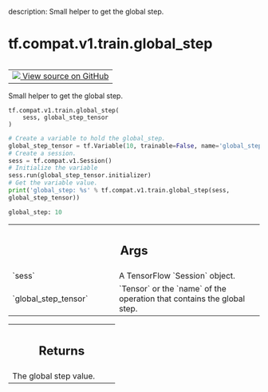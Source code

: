 description: Small helper to get the global step.

<div itemscope itemtype="http://developers.google.com/ReferenceObject">
<meta itemprop="name" content="tf.compat.v1.train.global_step" />
<meta itemprop="path" content="Stable" />
</div>

# tf.compat.v1.train.global_step

<!-- Insert buttons and diff -->

<table class="tfo-notebook-buttons tfo-api nocontent" align="left">
<td>
  <a target="_blank" href="https://github.com/tensorflow/tensorflow/blob/r2.3/tensorflow/python/training/training_util.py#L40-L68">
    <img src="https://www.tensorflow.org/images/GitHub-Mark-32px.png" />
    View source on GitHub
  </a>
</td>
</table>



Small helper to get the global step.

<pre class="devsite-click-to-copy prettyprint lang-py tfo-signature-link">
<code>tf.compat.v1.train.global_step(
    sess, global_step_tensor
)
</code></pre>



<!-- Placeholder for "Used in" -->

```python
# Create a variable to hold the global_step.
global_step_tensor = tf.Variable(10, trainable=False, name='global_step')
# Create a session.
sess = tf.compat.v1.Session()
# Initialize the variable
sess.run(global_step_tensor.initializer)
# Get the variable value.
print('global_step: %s' % tf.compat.v1.train.global_step(sess,
global_step_tensor))

global_step: 10
```

<!-- Tabular view -->
 <table class="responsive fixed orange">
<colgroup><col width="214px"><col></colgroup>
<tr><th colspan="2"><h2 class="add-link">Args</h2></th></tr>

<tr>
<td>
`sess`
</td>
<td>
A TensorFlow `Session` object.
</td>
</tr><tr>
<td>
`global_step_tensor`
</td>
<td>
`Tensor` or the `name` of the operation that contains
the global step.
</td>
</tr>
</table>



<!-- Tabular view -->
 <table class="responsive fixed orange">
<colgroup><col width="214px"><col></colgroup>
<tr><th colspan="2"><h2 class="add-link">Returns</h2></th></tr>
<tr class="alt">
<td colspan="2">
The global step value.
</td>
</tr>

</table>

